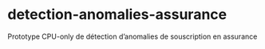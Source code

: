 # detection-anomalies-assurance
Prototype CPU-only de détection d’anomalies de souscription en assurance
